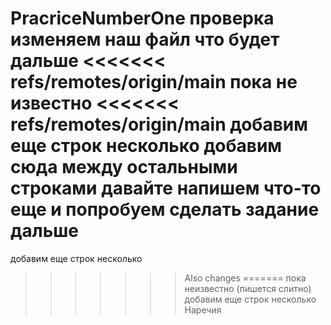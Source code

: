 PracriceNumberOne
проверка 
изменяем наш файл
что будет дальше 
<<<<<<< refs/remotes/origin/main
пока не известно
<<<<<<< refs/remotes/origin/main
добавим еще строк 
несколько
добавим сюда
между остальными
строками
давайте напишем 
что-то еще 
и попробуем 
сделать задание дальше
=======
добавим еще строк
несколько
>>>>>>> Also changes
=======
пока неизвестно (пишется слитно)
добавим еще строк
несколько
>>>>>>> Наречия
